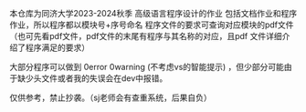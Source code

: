 本仓库为同济大学2023-2024秋季 高级语言程序设计的作业 包括文档作业和程序作业，所以程序都以模块号+序号命名 程序文件的要求可查询对应模块的pdf文件（也可先看pdf文件，pdf文件的末尾有程序与其名称的对应，且pdf
文件详细介绍了程序满足的要求）

大部分程序可以做到 0error 0warning (不考虑vs的智能提示) ，但少部分可能由于缺少头文件或者我的失误会在dev中报错。

仅供参考，禁止抄袭。（sj老师会有查重系统，后果自负）

